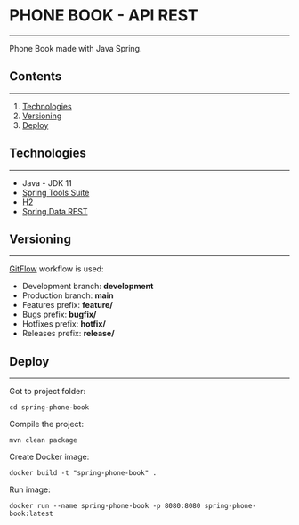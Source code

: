# PHONE BOOK - API REST 
***
Phone Book made with Java Spring.

## Contents
***
1. [Technologies](#technologies)
2. [Versioning](#versioning)
3. [Deploy](#deploy)

## Technologies
***
- Java - JDK 11
- [Spring Tools Suite](https://spring.io/tools)
- [H2](https://www.h2database.com/)
- [Spring Data REST](https://docs.spring.io/spring-data/rest/docs/current/reference/html/)

## Versioning
***
[GitFlow](https://www.atlassian.com/es/git/tutorials/comparing-workflows/gitflow-workflow#:~:text=El%20flujo%20de%20trabajo%20de,de%20la%20publicaci%C3%B3n%20del%20proyecto.) workflow is used:
- Development branch: **development**
- Production branch: **main**
- Features prefix: **feature/**
- Bugs prefix: **bugfix/**
- Hotfixes prefix: **hotfix/**
- Releases prefix: **release/**

## Deploy
***
Got to project folder:

`cd spring-phone-book`

Compile the project:

`mvn clean package`

Create Docker image:

`docker build -t "spring-phone-book" .`

Run image:

`docker run --name spring-phone-book -p 8080:8080 spring-phone-book:latest`